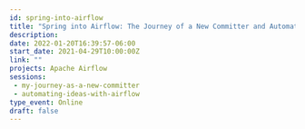 ```yaml
---
id: spring-into-airflow
title: "Spring into Airflow: The Journey of a New Committer and Automating Ideas with Airflow"
description: 
date: 2022-01-20T16:39:57-06:00
start_date: 2021-04-29T10:00:00Z
link: "" 
projects: Apache Airflow
sessions:
 - my-journey-as-a-new-committer
 - automating-ideas-with-airflow
type_event: Online
draft: false
---
```




